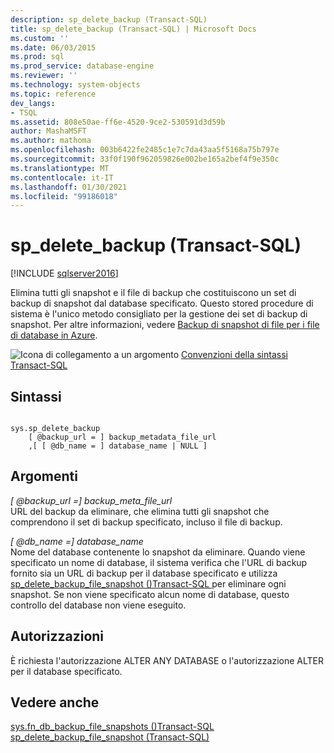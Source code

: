 ```yaml
---
description: sp_delete_backup (Transact-SQL)
title: sp_delete_backup (Transact-SQL) | Microsoft Docs
ms.custom: ''
ms.date: 06/03/2015
ms.prod: sql
ms.prod_service: database-engine
ms.reviewer: ''
ms.technology: system-objects
ms.topic: reference
dev_langs:
- TSQL
ms.assetid: 808e50ae-ff6e-4520-9ce2-530591d3d59b
author: MashaMSFT
ms.author: mathoma
ms.openlocfilehash: 003b6422fe2485c1e7c7da43aa5f5168a75b797e
ms.sourcegitcommit: 33f0f190f962059826e002be165a2bef4f9e350c
ms.translationtype: MT
ms.contentlocale: it-IT
ms.lasthandoff: 01/30/2021
ms.locfileid: "99186018"
---
```

# <a name="sp_delete_backup-transact-sql"></a>sp_delete_backup (Transact-SQL)
[!INCLUDE [sqlserver2016](../../includes/applies-to-version/sqlserver2016.md)]

  Elimina tutti gli snapshot e il file di backup che costituiscono un set di backup di snapshot dal database specificato. Questo stored procedure di sistema è l'unico metodo consigliato per la gestione dei set di backup di snapshot. Per altre informazioni, vedere [Backup di snapshot di file per i file di database in Azure](../../relational-databases/backup-restore/file-snapshot-backups-for-database-files-in-azure.md).  
  
 ![Icona di collegamento a un argomento](../../database-engine/configure-windows/media/topic-link.gif "Icona di collegamento a un argomento") [Convenzioni della sintassi Transact-SQL](../../t-sql/language-elements/transact-sql-syntax-conventions-transact-sql.md)  
  
## <a name="syntax"></a>Sintassi  
  
```  
  
sys.sp_delete_backup   
    [ @backup_url = ] backup_metadata_file_url  
    ,[ [ @db_name = ] database_name | NULL ]  
```  
  
## <a name="arguments"></a>Argomenti  
 *[ @backup_url =] backup_meta_file_url*  
 URL del backup da eliminare, che elimina tutti gli snapshot che comprendono il set di backup specificato, incluso il file di backup.  
  
 *[ @db_name =] database_name*  
 Nome del database contenente lo snapshot da eliminare. Quando viene specificato un nome di database, il sistema verifica che l'URL di backup fornito sia un URL di backup per il database specificato e utilizza [sp_delete_backup_file_snapshot &#40;&#41;Transact-SQL ](../../relational-databases/system-stored-procedures/snapshot-backup-sp-delete-backup-file-snapshot.md) per eliminare ogni snapshot. Se non viene specificato alcun nome di database, questo controllo del database non viene eseguito.  
  
## <a name="permissions"></a>Autorizzazioni  
 È richiesta l'autorizzazione ALTER ANY DATABASE o l'autorizzazione ALTER per il database specificato.  
  
## <a name="see-also"></a>Vedere anche  
 [sys.fn_db_backup_file_snapshots &#40;&#41;Transact-SQL ](../../relational-databases/system-functions/sys-fn-db-backup-file-snapshots-transact-sql.md)   
 [sp_delete_backup_file_snapshot &#40;Transact-SQL&#41;](../../relational-databases/system-stored-procedures/snapshot-backup-sp-delete-backup-file-snapshot.md)  
  
  
